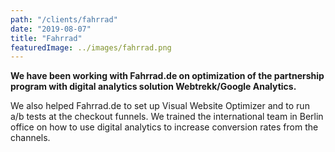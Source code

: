 ```yaml
---
path: "/clients/fahrrad"
date: "2019-08-07"
title: "Fahrrad"
featuredImage: ../images/fahrrad.png
---
```



**We have been working with Fahrrad.de on optimization of the partnership program with digital analytics solution Webtrekk/Google Analytics.**

We also helped Fahrrad.de to set up Visual Website Optimizer and to run a/b tests at the checkout funnels. We trained the international team in Berlin office on how to use digital analytics to increase conversion rates from the channels.
